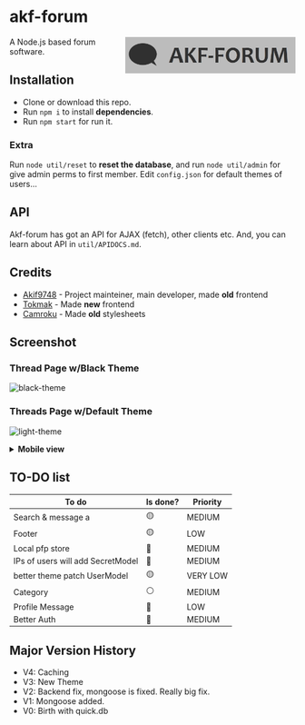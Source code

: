 # akf-forum
<img src="https://raw.githubusercontent.com/Akif9748/akf-forum/main/public/images/logo.jpg" align="right" width="300px" />

A Node.js based forum software.

## Installation
- Clone or download this repo.
- Run `npm i` to install **dependencies**.
- Run `npm start` for run it. 

### Extra
Run `node util/reset` to **reset the database**, and run `node util/admin` for give admin perms to first member.
Edit `config.json` for default themes of users...

## API
Akf-forum has got an API for AJAX (fetch), other clients etc. And, you can learn about API in `util/APIDOCS.md`.

## Credits
* [Akif9748](https://github.com/Akif9748) - Project mainteiner, main developer, made **old** frontend
* [Tokmak](https://github.com/tokmak0) - Made **new** frontend
* [Camroku](https://github.com/Camroku) - Made **old** stylesheets

## Screenshot

### Thread Page w/Black Theme
![black-theme](https://user-images.githubusercontent.com/70021050/187899782-2ff010aa-0d39-4fc2-b00c-19bcf1623c8a.png)
### Threads Page w/Default Theme
![light-theme](https://user-images.githubusercontent.com/70021050/186941146-f9a8fbf8-9b2b-4028-afc8-81cff559d9fb.png)
<details>
  <summary><b>Mobile view</b></summary>
  <img src="https://user-images.githubusercontent.com/70021050/187901065-fd75ef85-56e3-42ce-8b34-cb8d799a6517.png"></img>
</details>

## TO-DO list
| To do | Is done? | Priority |
| ----- | -------- | -------- |
| Search & message a | 🟡 | MEDIUM |
| Footer | 🟡 | LOW |
| Local pfp store | 🔴 | MEDIUM |
| IPs of users will add SecretModel | 🔴 | MEDIUM |
| better theme patch UserModel | 🟡 | VERY LOW |
| Category | ⚪ | MEDIUM |
| Profile Message | 🔴 | LOW |
| Better Auth | 🔴 | MEDIUM |

## Major Version History
- V4: Caching
- V3: New Theme
- V2: Backend fix, mongoose is fixed. Really big fix.
- V1: Mongoose added.
- V0: Birth with quick.db
